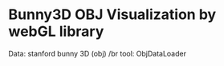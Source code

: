 # Bunny3D OBJ Visualization by webGL library 
Data: stanford bunny 3D (obj) /br
tool: ObjDataLoader
